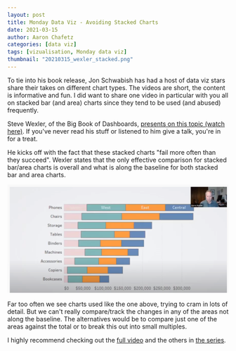 ```yaml
---
layout: post
title: Monday Data Viz - Avoiding Stacked Charts
date: 2021-03-15
author: Aaron Chafetz
categories: [data viz]
tags: [vizualisation, Monday data viz]
thumbnail: "20210315_wexler_stacked.png"
---
```


To tie into his book release, Jon Schwabish has had a host of data viz stars share their takes on different chart types. The videos are short, the content is informative and fun. I did want to share one video in particular with you all on stacked bar (and area) charts since they tend to be used (and abused) frequently.

Steve Wexler, of the Big Book of Dashboards, [presents on this topic (watch here)](https://www.youtube.com/watch?v=ClMqlGT4V-M). If you've never read his stuff or listened to him give a talk, you're in for a treat. 

He kicks off with the fact that these stacked charts "fail more often than they succeed". Wexler states that the only effective comparison for stacked bar/area charts is overall and what is along the baseline for both stacked bar and area charts.

![stacked bar](/assets/images/posts/20210315_wexler_stacked.png)

Far too often we see charts used like the one above, trying to cram in lots of detail. But we can't really compare/track the changes in any of the areas not along the baseline. The alternatives would be to compare just one of the areas against the total or to break this out into small multiples.  

I highly recommend checking out the [full video](https://www.youtube.com/watch?v=ClMqlGT4V-M) and the others in [the series](https://www.youtube.com/channel/UCkZolVWc2fnSqyouPzvpuow).